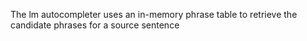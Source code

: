 The lm autocompleter uses an in-memory phrase table to retrieve the candidate phrases for a source sentence
